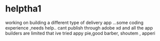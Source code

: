 # helptha1
working on  building a different type of delivery app ...some coding experience ,needs help.. cant publish through adobe xd and all the app builders are limited that ive tried appy pie,good barber, shoutem , apperi
